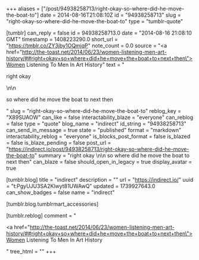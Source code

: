 +++
aliases = ["/post/94938258713/right-okay-so-where-did-he-move-the-boat-to"]
date = 2014-08-16T21:08:10Z
id = "94938258713"
slug = "right-okay-so-where-did-he-move-the-boat-to"
type = "tumblr-quote"

[tumblr]
can_reply = false
id = 94938258713.0
date = "2014-08-16 21:08:10 GMT"
timestamp = 1408223290.0
short_url = "https://tmblr.co/ZY3jby1OQmjqP"
note_count = 0.0
source = "<a href=\"http://the-toast.net/2014/06/23/women-listening-men-art-history/##right+okay+so+where+did+he+move+the+boat+to+next+then\">Women Listening To Men In Art History</a>"
text = "<p>right okay </p>\n\n<p>so where did he move the boat to next then</p>"
slug = "right-okay-so-where-did-he-move-the-boat-to"
reblog_key = "X89SUAOW"
can_like = false
interactability_blaze = "everyone"
can_reblog = false
type = "quote"
blog_name = "indirect"
id_string = "94938258713"
can_send_in_message = true
state = "published"
format = "markdown"
interactability_reblog = "everyone"
is_blocks_post_format = false
is_blazed = false
is_blaze_pending = false
post_url = "https://indirect.io/post/94938258713/right-okay-so-where-did-he-move-the-boat-to"
summary = "right okay \n\n so where did he move the boat to next then"
can_blaze = false
should_open_in_legacy = true
display_avatar = true

[tumblr.blog]
title = "indirect"
description = ""
url = "https://indirect.io/"
uuid = "t:PgyUJU3SA2Klwyt81UWAwQ"
updated = 1739927643.0
can_show_badges = false
name = "indirect"

[tumblr.blog.tumblrmart_accessories]

[tumblr.reblog]
comment = "<p><a href=\"http://the-toast.net/2014/06/23/women-listening-men-art-history/##right+okay+so+where+did+he+move+the+boat+to+next+then\">Women Listening To Men In Art History</a></p>"
tree_html = ""
+++
